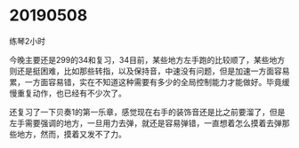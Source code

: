 # 20190508

练琴2小时

今晚主要还是299的34和复习，34目前，某些地方左手跑的比较顺了，某些地方则还是挺困难，比如那些转指，以及保持音，中速没有问题，但是加速一方面容易累，一方面容易错，实在不知道这种需要有多少的全局控制能力才能做好。毕竟缓慢重复动作，也已经有不少次了。

还复习了一下贝奏1的第一乐章，感觉现在右手的装饰音还是比之前要溜了，但是左手需要强调的地方，一旦用力去弹，就还是容易弹错，一直想着怎么摸着去弹那些地方，然而，摸着又发不了力。
